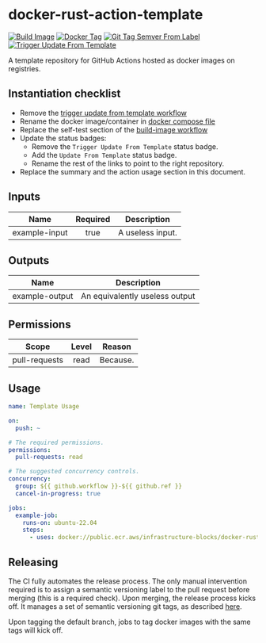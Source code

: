 # docker-rust-action-template
[![Build Image](https://github.com/infrastructure-blocks/docker-rust-action-template/actions/workflows/build-image.yml/badge.svg)](https://github.com/infrastructure-blocks/docker-rust-action-template/actions/workflows/build-image.yml)
[![Docker Tag](https://github.com/infrastructure-blocks/docker-rust-action-template/actions/workflows/docker-tag.yml/badge.svg)](https://github.com/infrastructure-blocks/docker-rust-action-template/actions/workflows/docker-tag.yml)
[![Git Tag Semver From Label](https://github.com/infrastructure-blocks/docker-rust-action-template/actions/workflows/git-tag-semver-from-label.yml/badge.svg)](https://github.com/infrastructure-blocks/docker-rust-action-template/actions/workflows/git-tag-semver-from-label.yml)
[![Trigger Update From Template](https://github.com/infrastructure-blocks/docker-rust-action-template/actions/workflows/trigger-update-from-template.yml/badge.svg)](https://github.com/infrastructure-blocks/docker-rust-action-template/actions/workflows/trigger-update-from-template.yml)

A template repository for GitHub Actions hosted as docker images on registries.

## Instantiation checklist

- Remove the [trigger update from template workflow](.github/workflows/trigger-update-from-template.yml)
- Rename the docker image/container in [docker compose file](./docker/docker-compose.yml)
- Replace the self-test section of the [build-image workflow](.github/workflows/build-image.yml)
- Update the status badges:
    - Remove the `Trigger Update From Template` status badge.
    - Add the `Update From Template` status badge.
    - Rename the rest of the links to point to the right repository.
- Replace the summary and the action usage section in this document.

## Inputs

|     Name      | Required | Description      |
|:-------------:|:--------:|------------------|
| example-input |   true   | A useless input. |

## Outputs

|      Name      | Description                    |
|:--------------:|--------------------------------|
| example-output | An equivalently useless output |

## Permissions

|     Scope     | Level | Reason   |
|:-------------:|:-----:|----------|
| pull-requests | read  | Because. |

## Usage

```yaml
name: Template Usage

on:
  push: ~

# The required permissions.
permissions:
  pull-requests: read

# The suggested concurrency controls.
concurrency:
  group: ${{ github.workflow }}-${{ github.ref }}
  cancel-in-progress: true

jobs:
  example-job:
    runs-on: ubuntu-22.04
    steps:
      - uses: docker://public.ecr.aws/infrastructure-blocks/docker-rust-action-template:v1
```

## Releasing

The CI fully automates the release process. The only manual intervention required is to assign a semantic
versioning label to the pull request before merging (this is a required check). Upon merging, the
release process kicks off. It manages a set of semantic versioning git tags,
as described [here](https://github.com/infrastructure-blocks/git-tag-semver-action).

Upon tagging the default branch, jobs to tag docker images with the same tags will kick off.
